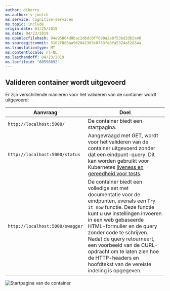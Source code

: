 ```yaml
---
author: diberry
ms.author: v-junlch
ms.service: cognitive-services
ms.topic: include
origin.date: 03/25/2019
ms.date: 04/23/2019
ms.openlocfilehash: 94e95864d8bac2d6dc0ff690a2a8f53bd2db5a40
ms.sourcegitcommit: 3102f886aa962842303c8753fe8fa5324a52834a
ms.translationtype: MT
ms.contentlocale: nl-NL
ms.lasthandoff: 04/23/2019
ms.locfileid: "60598892"
---
```

## <a name="validate-container-is-running"></a>Valideren container wordt uitgevoerd 

Er zijn verschillende manieren voor het valideren van de container wordt uitgevoerd: 

|Aanvraag|Doel|
|--|--|
|`http://localhost:5000/`|De container biedt een startpagina.|
|`http://localhost:5000/status`|Aangevraagd met GET, wordt voor het valideren van de container uitgevoerd zonder dat een eindpunt-query. Dit kan worden gebruikt voor Kubernetes [liveness en gereedheid voor tests](https://kubernetes.io/docs/tasks/configure-pod-container/configure-liveness-readiness-probes/).|
|`http://localhost:5000/swagger`|De container biedt een volledige set met documentatie voor de eindpunten, evenals een `Try it now` functie. Deze functie kunt u uw instellingen invoeren in een web gebaseerde HTML-formulier en de query zonder code te schrijven. Nadat de query retourneert, een voorbeeld van de CURL-opdracht om te laten zien hoe de HTTP-headers en hoofdtekst van de vereiste indeling is opgegeven. |

![Startpagina van de container](./media/cognitive-services-containers-api-documentation/container-webpage.png)

